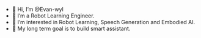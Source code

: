 - 👋 Hi, I’m @Evan-wyl
- 👀 I’m a Robot Learning Engineer.
- 🌱 I’m interested in Robot Learning, Speech Generation and Embodied AI.
- 🍁 My long term goal is to build smart assistant.

<!---
Evan-wyl/Evan-wyl is a ✨ special ✨ repository because its `README.md` (this file) appears on your GitHub profile.
You can click the Preview link to take a look at your changes.
--->
<!-- [![Evan-wyl's GitHub stats](https://github-readme-stats.vercel.app/api?username=Evan-wyl)](https://github.com/Evan-wyl/github-readme-stats) -->
